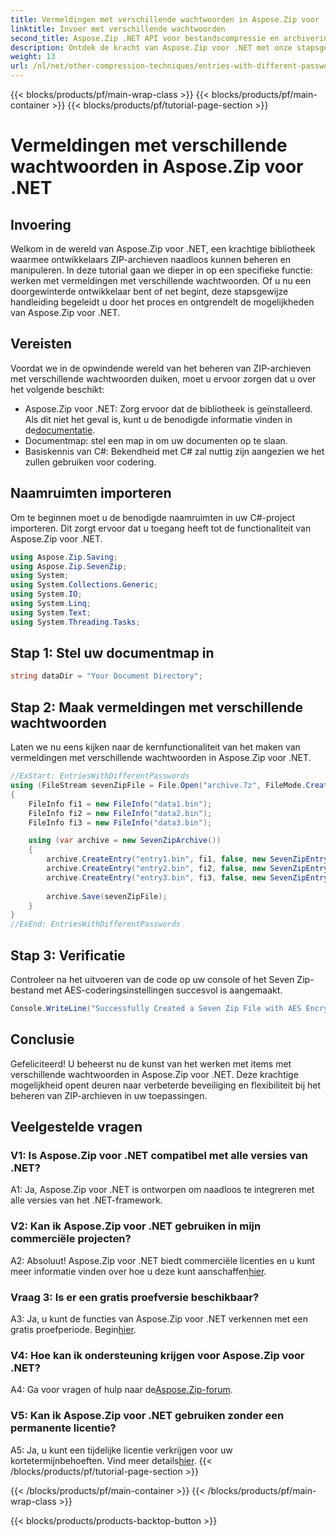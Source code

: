 ```yaml
---
title: Vermeldingen met verschillende wachtwoorden in Aspose.Zip voor .NET
linktitle: Invoer met verschillende wachtwoorden
second_title: Aspose.Zip .NET API voor bestandscompressie en archivering
description: Ontdek de kracht van Aspose.Zip voor .NET met onze stapsgewijze handleiding voor het beheren van ZIP-archieven met verschillende wachtwoorden. Verbeter de veiligheid en flexibiliteit in uw applicaties.
weight: 13
url: /nl/net/other-compression-techniques/entries-with-different-passwords/
---
```


{{< blocks/products/pf/main-wrap-class >}}
{{< blocks/products/pf/main-container >}}
{{< blocks/products/pf/tutorial-page-section >}}

# Vermeldingen met verschillende wachtwoorden in Aspose.Zip voor .NET

## Invoering

Welkom in de wereld van Aspose.Zip voor .NET, een krachtige bibliotheek waarmee ontwikkelaars ZIP-archieven naadloos kunnen beheren en manipuleren. In deze tutorial gaan we dieper in op een specifieke functie: werken met vermeldingen met verschillende wachtwoorden. Of u nu een doorgewinterde ontwikkelaar bent of net begint, deze stapsgewijze handleiding begeleidt u door het proces en ontgrendelt de mogelijkheden van Aspose.Zip voor .NET.

## Vereisten

Voordat we in de opwindende wereld van het beheren van ZIP-archieven met verschillende wachtwoorden duiken, moet u ervoor zorgen dat u over het volgende beschikt:

-  Aspose.Zip voor .NET: Zorg ervoor dat de bibliotheek is geïnstalleerd. Als dit niet het geval is, kunt u de benodigde informatie vinden in de[documentatie](https://reference.aspose.com/zip/net/).
- Documentmap: stel een map in om uw documenten op te slaan.
- Basiskennis van C#: Bekendheid met C# zal nuttig zijn aangezien we het zullen gebruiken voor codering.

## Naamruimten importeren

Om te beginnen moet u de benodigde naamruimten in uw C#-project importeren. Dit zorgt ervoor dat u toegang heeft tot de functionaliteit van Aspose.Zip voor .NET.

```csharp
using Aspose.Zip.Saving;
using Aspose.Zip.SevenZip;
using System;
using System.Collections.Generic;
using System.IO;
using System.Linq;
using System.Text;
using System.Threading.Tasks;
```

## Stap 1: Stel uw documentmap in

```csharp
string dataDir = "Your Document Directory";
```

## Stap 2: Maak vermeldingen met verschillende wachtwoorden

Laten we nu eens kijken naar de kernfunctionaliteit van het maken van vermeldingen met verschillende wachtwoorden in Aspose.Zip voor .NET.

```csharp
//ExStart: EntriesWithDifferentPasswords
using (FileStream sevenZipFile = File.Open("archive.7z", FileMode.Create))
{
    FileInfo fi1 = new FileInfo("data1.bin");
    FileInfo fi2 = new FileInfo("data2.bin");
    FileInfo fi3 = new FileInfo("data3.bin");

    using (var archive = new SevenZipArchive())
    {
        archive.CreateEntry("entry1.bin", fi1, false, new SevenZipEntrySettings(new SevenZipStoreCompressionSettings(), new SevenZipAESEncryptionSettings("test1")));
        archive.CreateEntry("entry2.bin", fi2, false, new SevenZipEntrySettings(new SevenZipStoreCompressionSettings(), new SevenZipAESEncryptionSettings("test2")));
        archive.CreateEntry("entry3.bin", fi3, false, new SevenZipEntrySettings(new SevenZipStoreCompressionSettings(), new SevenZipAESEncryptionSettings("test3")));
        
        archive.Save(sevenZipFile);
    }
}
//ExEnd: EntriesWithDifferentPasswords
```

## Stap 3: Verificatie

Controleer na het uitvoeren van de code op uw console of het Seven Zip-bestand met AES-coderingsinstellingen succesvol is aangemaakt.

```csharp
Console.WriteLine("Successfully Created a Seven Zip File with AES Encryption Settings");
```

## Conclusie

Gefeliciteerd! U beheerst nu de kunst van het werken met items met verschillende wachtwoorden in Aspose.Zip voor .NET. Deze krachtige mogelijkheid opent deuren naar verbeterde beveiliging en flexibiliteit bij het beheren van ZIP-archieven in uw toepassingen.

## Veelgestelde vragen

### V1: Is Aspose.Zip voor .NET compatibel met alle versies van .NET?

A1: Ja, Aspose.Zip voor .NET is ontworpen om naadloos te integreren met alle versies van het .NET-framework.

### V2: Kan ik Aspose.Zip voor .NET gebruiken in mijn commerciële projecten?

A2: Absoluut! Aspose.Zip voor .NET biedt commerciële licenties en u kunt meer informatie vinden over hoe u deze kunt aanschaffen[hier](https://purchase.aspose.com/buy).

### Vraag 3: Is er een gratis proefversie beschikbaar?

 A3: Ja, u kunt de functies van Aspose.Zip voor .NET verkennen met een gratis proefperiode. Begin[hier](https://releases.aspose.com/).

### V4: Hoe kan ik ondersteuning krijgen voor Aspose.Zip voor .NET?

 A4: Ga voor vragen of hulp naar de[Aspose.Zip-forum](https://forum.aspose.com/c/zip/37).

### V5: Kan ik Aspose.Zip voor .NET gebruiken zonder een permanente licentie?

 A5: Ja, u kunt een tijdelijke licentie verkrijgen voor uw kortetermijnbehoeften. Vind meer details[hier](https://purchase.aspose.com/temporary-license/).
{{< /blocks/products/pf/tutorial-page-section >}}

{{< /blocks/products/pf/main-container >}}
{{< /blocks/products/pf/main-wrap-class >}}

{{< blocks/products/products-backtop-button >}}
